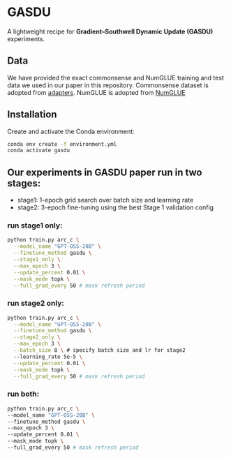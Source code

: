 # GASDU

A lightweight recipe for **Gradient–Southwell Dynamic Update (GASDU)** experiments.
## Data
We have provided the exact commonsense and NumGLUE training and test data we used in our paper in this repository. Commonsense dataset is adopted from [adapters](https://github.com/AGI-Edgerunners/LLM-Adapters/tree/main/dataset). NumGLUE is adopted from [NumGLUE](https://github.com/allenai/numglue)

## Installation

Create and activate the Conda environment:

```bash
conda env create -f environment.yml
conda activate gasdu
```
## Our experiments in GASDU paper run in two stages:
- stage1: 1-epoch grid search over batch size and learning rate
- stage2: 3-epoch fine-tuning using the best Stage 1 validation config

### run stage1 only:
```bash
python train.py arc_c \
  --model_name "GPT-OSS-20B" \
  --finetune_method gasdu \
  --stage1_only \
  --max_epoch 3 \
  --update_percent 0.01 \
  --mask_mode topk \
  --full_grad_every 50 # mask refresh period
```

### run stage2 only:

```bash
python train.py arc_c \
  --model_name "GPT-OSS-20B" \
  --finetune_method gasdu \
  --stage2_only \
  --max_epoch 3 \
  --batch_size 8 \ # specify batch size and lr for stage2
  --learning_rate 5e-5 \
  --update_percent 0.01 \
  --mask_mode topk \
  --full_grad_every 50 # mask refresh period
```

 ### run both:
  
  ```bash
  python train.py arc_c \
  --model_name "GPT-OSS-20B" \
  --finetune_method gasdu \
  --max_epoch 3 \
  --update_percent 0.01 \
  --mask_mode topk \
  --full_grad_every 50 # mask refresh period
```
